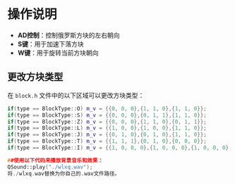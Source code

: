 # 操作说明

- **AD控制**：控制俄罗斯方块的左右朝向
- **S键**：用于加速下落方块
- **W键**：用于旋转当前方块朝向

## 更改方块类型

在 `block.h` 文件中的以下区域可以更改方块类型：

```cpp
if(type == BlockType::O) m_v = {{0, 0, 0},{1, 1, 0},{1, 1, 0}};
if(type == BlockType::S) m_v = {{0, 0, 0},{0, 1, 1},{1, 1, 0}};
if(type == BlockType::Z) m_v = {{0, 0, 0},{1, 1, 0},{0, 1, 1}};
if(type == BlockType::L) m_v = {{1, 0, 0},{1, 0, 0},{1, 1, 0}};
if(type == BlockType::J) m_v = {{0, 1, 0},{0, 1, 0},{1, 1, 0}};
if(type == BlockType::T) m_v = {{1, 1, 1},{0, 1, 0},{0, 0, 0}};
if(type == BlockType::I) m_v = {{1, 0, 0, 0},{1, 0, 0, 0},{1, 0, 0, 0},{1, 0, 0, 0}};

##使用以下代码来播放背景音乐和效果：
QSound::play("./wlxq.wav");
将./wlxq.wav替换为你自己的.wav文件路径。

